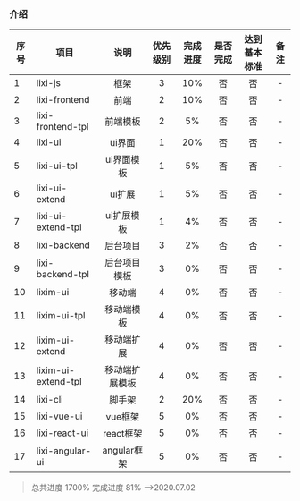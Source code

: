 ### 介绍


 | 序号 | 项目 | 说明 | 优先级别 | 完成进度 | 是否完成 | 达到基本标准 | 备注 |
 | -  | - | :-: | :-: | :-: | :-: | :-: |  :-: |
 | 1  | lixi-js             | 框架          | 3 | 10% | 否 | 否 | - |
 | 2  | lixi-frontend       | 前端          | 2 | 10%   | 否 | 否 | - |
 | 3  | lixi-frontend-tpl   | 前端模板      | 2  | 5%   | 否 | 否 | - |
 | 4  | lixi-ui             | ui界面        | 1  | 20%  | 否 | 否 | - |
 | 5  | lixi-ui-tpl         | ui界面模板    | 1  | 5%   | 否 | 否 | - |
 | 6  | lixi-ui-extend      | ui扩展        | 1  | 5%   | 否 | 否 | - |
 | 7  | lixi-ui-extend-tpl  | ui扩展模板    | 1  | 4%   | 否 | 否 | - |
 | 8  | lixi-backend        | 后台项目      | 3  | 2%   | 否 | 否 | - |
 | 9  | lixi-backend-tpl    | 后台项目模板  | 3  | 0%   | 否 | 否 | - |
 | 10 | lixim-ui            | 移动端        | 4  | 0%   | 否 | 否 | - |
 | 11 | lixim-ui-tpl        | 移动端模板    | 4  | 0%   | 否 | 否 | - |
 | 12 | lixim-ui-extend     | 移动端扩展    | 4  | 0%   | 否 | 否 | - |
 | 13 | lixim-ui-extend-tpl | 移动端扩展模板 | 4 | 0% | 否 | 否 | - |
 | 14 | lixi-cli            | 脚手架        | 2  | 20%   | 否 | 否 | -|
 | 15 | lixi-vue-ui         | vue框架       | 5  | 0%   | 否 | 否 | - |
 | 16 | lixi-react-ui       | react框架     | 5  | 0%   | 否 | 否 | - |
 | 17 | lixi-angular-ui     | angular框架   | 5  | 0%   | 否 | 否 | - |


> 总共进度 1700% 完成进度 81%   -->2020.07.02
